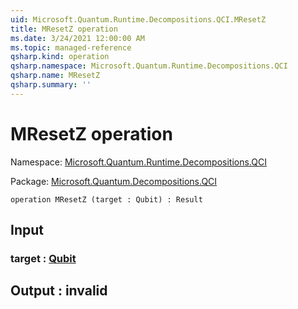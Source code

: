 ```yaml
---
uid: Microsoft.Quantum.Runtime.Decompositions.QCI.MResetZ
title: MResetZ operation
ms.date: 3/24/2021 12:00:00 AM
ms.topic: managed-reference
qsharp.kind: operation
qsharp.namespace: Microsoft.Quantum.Runtime.Decompositions.QCI
qsharp.name: MResetZ
qsharp.summary: ''
---
```


# MResetZ operation

Namespace: [Microsoft.Quantum.Runtime.Decompositions.QCI](xref:Microsoft.Quantum.Runtime.Decompositions.QCI)

Package: [Microsoft.Quantum.Decompositions.QCI](https://nuget.org/packages/Microsoft.Quantum.Decompositions.QCI)




```qsharp
operation MResetZ (target : Qubit) : Result
```


## Input

### target : [Qubit](xref:microsoft.quantum.lang-ref.qubit)





## Output : __invalid<Result>__

